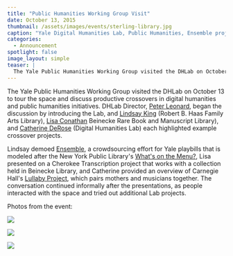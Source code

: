 ```yaml
---
title: "Public Humanities Working Group Visit"
date: October 13, 2015
thumbnail: /assets/images/events/sterling-library.jpg
caption: "Yale Digital Humanities Lab, Public Humanities, Ensemble project"
categories: 
  - Announcement
spotlight: false 
image_layout: simple
teaser: |
  The Yale Public Humanities Working Group visited the DHLab on October 13 to tour the space and discuss productive crossovers in digital humanities and public humanities initiatives. DHLab Director,...
---
```


The Yale Public Humanities Working Group visited the DHLab on October 13 to tour the space and discuss productive crossovers in digital humanities and public humanities initiatives. DHLab Director, [Peter Leonard](http://resources.library.yale.edu/StaffDirectory/detail.aspx?q=718), began the discussion by introducing the Lab, and [Lindsay King](http://resources.library.yale.edu/StaffDirectory/detail.aspx?q=631) (Robert B. Haas Family Arts Library), [Lisa Conathan](http://resources.library.yale.edu/StaffDirectory/detail.aspx?q=107) Beinecke Rare Book and Manuscript Library), and [Catherine DeRose](http://resources.library.yale.edu/StaffDirectory/detail.aspx?q=806) (Digital Humanities Lab) each highlighted example crossover projects.

Lindsay demoed [Ensemble](http://web.library.yale.edu/dhlab/ensemble), a crowdsourcing effort for Yale playbills that is modeled after the New York Public Library's [What's on the Menu?](http://menus.nypl.org/), Lisa presented on a Cherokee Transcription project that works with a collection held in Beinecke Library, and Catherine provided an overview of Carnegie Hall's [Lullaby Project](http://www.carnegiehall.org/Lullaby/), which pairs mothers and musicians together. The conversation continued informally after the presentations, as people interacted with the space and tried out additional Lab projects.

Photos from the event:

[<img src="http://web.library.yale.edu/sites/default/files/resize/images/2015PublicHumanities_Conathan%281%29-184x123.JPG" />](http://web.library.yale.edu/sites/default/files/images/2015PublicHumanities_Conathan%281%29.JPG)

[<img src="http://web.library.yale.edu/sites/default/files/resize/images/2015PublicHumanities_King%281%29-189x123.jpg" />](http://web.library.yale.edu/sites/default/files/images/2015PublicHumanities_King%281%29.jpg)

[<img src="http://web.library.yale.edu/sites/default/files/resize/images/2015PublicHumanities_Lab-223x123.JPG" />](http://web.library.yale.edu/sites/default/files/images/2015PublicHumanities_Lab.JPG)